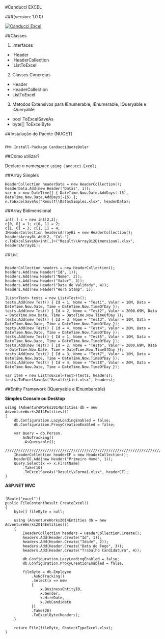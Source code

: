#Canducci EXCEL 

###(version: 1.0.0)

[![Canducci Excel](http://i666.photobucket.com/albums/vv25/netdragoon/1446163380_excel_zps5lhqezet.png)](https://www.nuget.org/packages/CanducciQuoteDolar/)

##Classes
1) Interfaces
- IHeader
- IHeaderCollection
- IListToExcel

2) Classes Concretas
- Header
- HeaderCollection
- ListToExcel

3) Metodos Extensivos para IEnumerable, IEnumerable<T>, IQueryable e IQueryable<T>
- bool ToExcelSaveAs<T>
- byte[] ToExcelByte<T>

##Instalação do Pacote (NUGET)

```Csharp

PM> Install-Package CanducciQuoteDolar

```

##Como utilizar?

Declare o namespace `using Canducci.Excel;` 

##Array Simples

```Csharp
HeaderCollection headerData = new HeaderCollection();
headerData.Add(new Header("Datas", 1));
var n = new DateTime[] { DateTime.Now.Date.AddDays(-15), DateTime.Now.Date.AddDays(-16) };
n.ToExcelSaveAs("Result\\DatasSimples.xlsx", headerData);
```

##Array Bidimensional

```Csharp
int[,] c = new int[2,2];
c[0, 0] = 1; c[0, 1] = 2;
c[1, 0] = 3; c[1, 1] = 4;
IHeaderCollection headersArrayBi = new HeaderCollection();
headersArrayBi.Add(2, "Col-");
c.ToExcelSaveAs<int[,]>("Result\\ArrayBi2Dimensioanl.xlsx", headersArrayBi);

```
##List

```Csharp

HeaderCollection headers = new HeaderCollection();                  
headers.Add(new Header("Id", 1));
headers.Add(new Header("Nome", 2));
headers.Add(new Header("Valor", 3));
headers.Add(new Header("Data de Validade", 4));
headers.Add(new Header("Hora Stamp", 5));

IList<Test> tests = new List<Test>();
tests.Add(new Test() { Id = 1, Nome = "Test1", Valor = 10M, Data = DateTime.Now.Date, Time = DateTime.Now.TimeOfDay });
tests.Add(new Test() { Id = 2, Nome = "Test2", Valor = 2000.69M, Data = DateTime.Now.Date, Time = DateTime.Now.TimeOfDay });
tests.Add(new Test() { Id = 3, Nome = "Test3", Valor = 10M, Data = DateTime.Now.Date, Time = DateTime.Now.TimeOfDay });
tests.Add(new Test() { Id = 4, Nome = "Test4", Valor = 20M, Data = DateTime.Now.Date, Time = DateTime.Now.TimeOfDay });
tests.Add(new Test() { Id = 1, Nome = "Test5", Valor = 10M, Data = DateTime.Now.Date, Time = DateTime.Now.TimeOfDay });
tests.Add(new Test() { Id = 2, Nome = "Test6", Valor = 2000.69M, Data = DateTime.Now.Date, Time = DateTime.Now.TimeOfDay });
tests.Add(new Test() { Id = 3, Nome = "Test7", Valor = 10M, Data = DateTime.Now.Date, Time = DateTime.Now.TimeOfDay });
tests.Add(new Test() { Id = 4, Nome = "Test8", Valor = 20M, Data = DateTime.Now.Date, Time = DateTime.Now.TimeOfDay });

var item = new ListToExcel<Test>(tests, headers);
tests.ToExcelSaveAs("Result\\List.xlsx", headers);

```

##Entity Framework (IQueryable e IEnumberable)

__Simples Console ou Desktop__

```Csharp
using (AdventureWorks2014Entities db = new AdventureWorks2014Entities())
{
    db.Configuration.LazyLoadingEnabled = false;
    db.Configuration.ProxyCreationEnabled = false;
    
    var Query = db.Person.
        AsNoTracking()
        .AsQueryable();
    //////////////////////////////////////////////////////////////////////////////////////////////////////////
    IHeaderCollection headerEF = new HeaderCollection();
    headerEF.Add(new Header("Primeiro Nome", 1));
    Query.Select(x => x.FirstName)                    
        .Take(10)
        .ToExcelSaveAs("Result\\Forma1.xlsx", headerEF);
}

```

__ASP.NET MVC__
```Csharp

[Route("excel")]
public FileContentResult CreateExcel()
{
    byte[] fileByte = null;

    using (AdventureWorks2014Entities db = new AdventureWorks2014Entities())
    {
        IHeaderCollection headers = HeaderCollection.Create();
        headers.Add(Header.Create("Id", 1));
        headers.Add(Header.Create("Idade", 2));
        headers.Add(Header.Create("Data de Fogo", 3));
        headers.Add(Header.Create("Trabalho Candidatura", 4));

        db.Configuration.LazyLoadingEnabled = false;
        db.Configuration.ProxyCreationEnabled = false;

        fileByte = db.Employee
            .AsNoTracking()
            .Select(x => new
            {
                x.BusinessEntityID,
                x.Gender,
                x.HireDate,
                x.JobCandidate
            })                    
            .Take(20)
            .ToExcelByte(headers);
    }           
    
    return File(fileByte, ContentTypeExcel.xlsx);
}

```